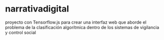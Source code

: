 # narrativadigital
proyecto con Tensorflow.js para crear una interfaz web que aborde el problema de la clasificación algorítmica dentro de los sistemas de vigilancia y control social
